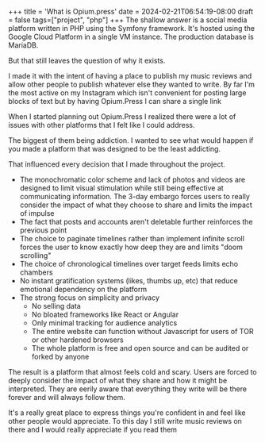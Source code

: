 +++
title = 'What is Opium.press'
date = 2024-02-21T06:54:19-08:00
draft = false
tags=["project", "php"]
+++
The shallow answer is a social media platform written in PHP using the Symfony framework. It's hosted using the Google Cloud Platform in a single VM instance. The production database is MariaDB.

But that still leaves the question of why it exists. 

I made it with the intent of having a place to publish my music reviews and allow other people to publish whatever else they wanted to write. By far I'm the most active on my Instagram which isn't convenient for posting large blocks of text but by having Opium.Press I can share a single link

When I started planning out Opium.Press I realized there were a lot of issues with other platforms that I felt like I could address.

The biggest of them being addiction. I wanted to see what would happen if you made a platform that was designed to be the least addicting.

That influenced every decision that I made throughout the project.

- The monochromatic color scheme and lack of photos and videos are designed to limit visual stimulation while still being effective at communicating information.
The 3-day embargo forces users to really consider the impact of what they choose to share and limits the impact of impulse
- The fact that posts and accounts aren't deletable further reinforces the previous point
- The choice to paginate timelines rather than implement infinite scroll forces the user to know exactly how deep they are and limits "doom scrolling"
- The choice of chronological timelines over target feeds limits echo chambers
- No instant gratification systems (likes, thumbs up, etc) that reduce emotional dependency on the platform
- The strong focus on simplicity and privacy
  - No selling data
  - No bloated frameworks like React or Angular
  - Only minimal tracking for audience analytics 
  - The entire website can function without Javascript for users of TOR or other hardened browsers
  - The whole platform is free and open source and can be audited or forked by anyone

The result is a platform that almost feels cold and scary. Users are forced to deeply consider the impact of what they share and how it might be interpreted. They are eerily aware that everything they write will be there forever and will always follow them.

It's a really great place to express things you're confident in and feel like other people would appreciate. To this day I still write music reviews on there and I would really appreciate if you read them
